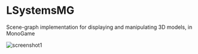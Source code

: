 # LSystemsMG

Scene-graph implementation for displaying and manipulating 3D models, in MonoGame

![screenshot1](http://roberthoff.com/files/lsystems/monogame-3d.png)



